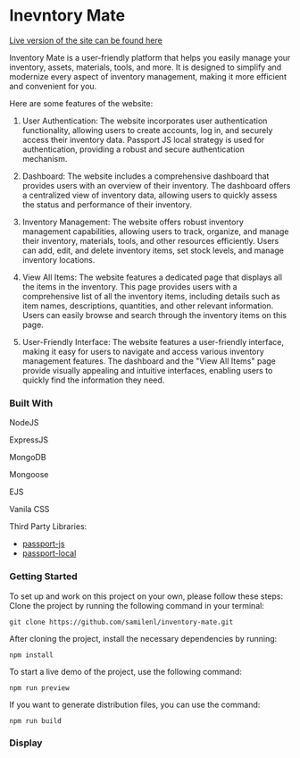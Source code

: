 # Inevntory Mate

[Live version of the site can be found here]()

Inventory Mate is a user-friendly platform that helps you easily manage your inventory, assets, materials, tools, and more. It is designed to simplify and modernize every aspect of inventory management, making it more efficient and convenient for you.

Here are some features of the website:

1. User Authentication: The website incorporates user authentication functionality, allowing users to create accounts, log in, and securely access their inventory data. Passport JS local strategy is used for authentication, providing a robust and secure authentication mechanism.

2. Dashboard: The website includes a comprehensive dashboard that provides users with an overview of their inventory. The dashboard offers a centralized view of inventory data, allowing users to quickly assess the status and performance of their inventory.

3. Inventory Management: The website offers robust inventory management capabilities, allowing users to track, organize, and manage their inventory, materials, tools, and other resources efficiently. Users can add, edit, and delete inventory items, set stock levels, and manage inventory locations.

4. View All Items: The website features a dedicated page that displays all the items in the inventory. This page provides users with a comprehensive list of all the inventory items, including details such as item names, descriptions, quantities, and other relevant information. Users can easily browse and search through the inventory items on this page.

5. User-Friendly Interface: The website features a user-friendly interface, making it easy for users to navigate and access various inventory management features. The dashboard and the "View All Items" page provide visually appealing and intuitive interfaces, enabling users to quickly find the information they need.



### Built With

NodeJS

ExpressJS

MongoDB

Mongoose

EJS

Vanila CSS

Third Party Libraries:
   - [passport-js](https://github.com/jaredhanson/passport-github)
   - [passport-local](https://github.com/jaredhanson/passport-local)



### Getting Started


To set up and work on this project on your own, please follow these steps:
Clone the project by running the following command in your terminal:

   `git clone https://github.com/samilenl/inventory-mate.git`

   
After cloning the project, install the necessary dependencies by running:

   `npm install`

   
To start a live demo of the project, use the following command:

   `npm run preview`

   
If you want to generate distribution files, you can use the command:

   `npm run build`


### Display
